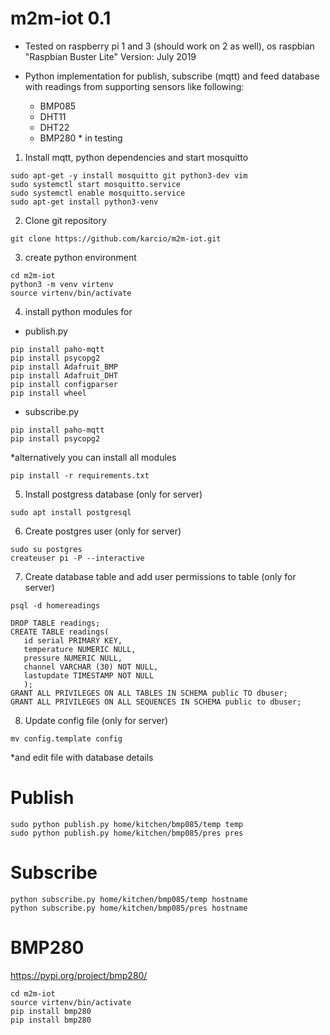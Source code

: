 # m2m-iot 0.1

* Tested on raspberry pi 1 and 3 (should work on 2 as well), os raspbian "Raspbian Buster Lite" Version: July 2019

* Python implementation for publish, subscribe (mqtt) and feed database with readings from supporting sensors like following:

   - BMP085
   - DHT11
   - DHT22
   - BMP280 * in testing

1. Install mqtt, python dependencies and start mosquitto

```
sudo apt-get -y install mosquitto git python3-dev vim
sudo systemctl start mosquitto.service
sudo systemctl enable mosquitto.service
sudo apt-get install python3-venv
```

2. Clone git repository

```
git clone https://github.com/karcio/m2m-iot.git
```

3. create python environment

```
cd m2m-iot
python3 -m venv virtenv
source virtenv/bin/activate
```

4. install python modules for

- publish.py

```
pip install paho-mqtt
pip install psycopg2
pip install Adafruit_BMP
pip install Adafruit_DHT
pip install configparser
pip install wheel

```

- subscribe.py

```
pip install paho-mqtt
pip install psycopg2
```

\*alternatively you can install all modules

```
pip install -r requirements.txt
```

5. Install postgress database (only for server)

```
sudo apt install postgresql
```

6. Create postgres user (only for server)

```
sudo su postgres
createuser pi -P --interactive
```

7. Create database table and add user permissions to table (only for server)

```
psql -d homereadings

DROP TABLE readings;
CREATE TABLE readings(
   id serial PRIMARY KEY,
   temperature NUMERIC NULL,
   pressure NUMERIC NULL,
   channel VARCHAR (30) NOT NULL,
   lastupdate TIMESTAMP NOT NULL
   );
GRANT ALL PRIVILEGES ON ALL TABLES IN SCHEMA public TO dbuser;
GRANT ALL PRIVILEGES ON ALL SEQUENCES IN SCHEMA public to dbuser;
```

8. Update config file (only for server)

```
mv config.template config
```

\*and edit file with database details

# Publish

```
sudo python publish.py home/kitchen/bmp085/temp temp
sudo python publish.py home/kitchen/bmp085/pres pres
```

# Subscribe

```
python subscribe.py home/kitchen/bmp085/temp hostname
python subscribe.py home/kitchen/bmp085/pres hostname
```


# BMP280 
https://pypi.org/project/bmp280/

```
cd m2m-iot
source virtenv/bin/activate
pip install bmp280
pip install bmp280
```